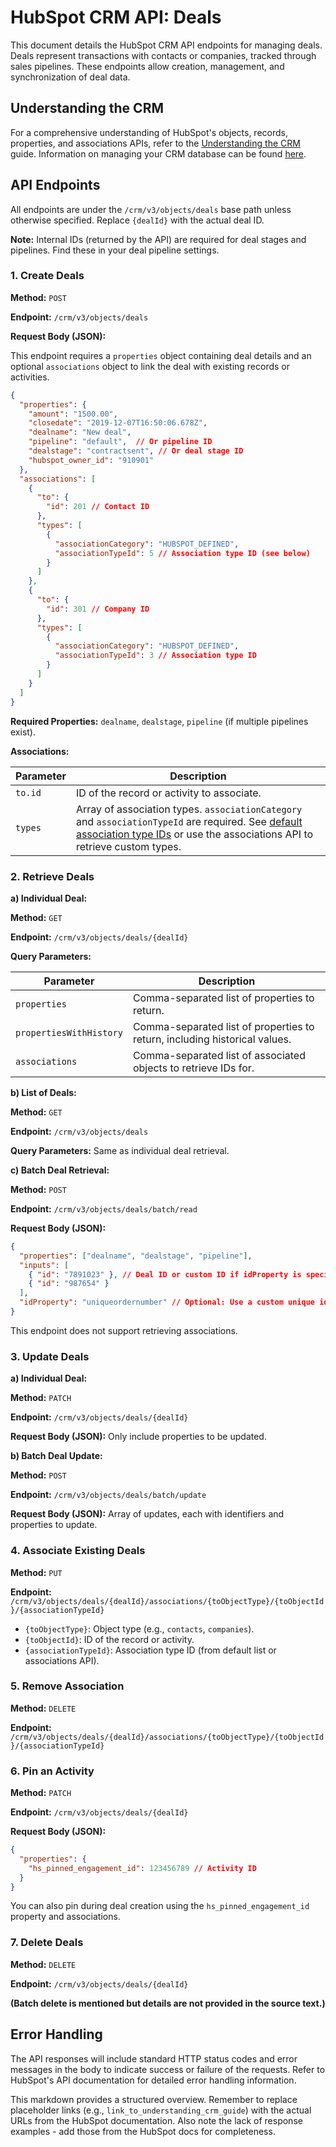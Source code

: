 # HubSpot CRM API: Deals

This document details the HubSpot CRM API endpoints for managing deals.  Deals represent transactions with contacts or companies, tracked through sales pipelines.  These endpoints allow creation, management, and synchronization of deal data.

## Understanding the CRM

For a comprehensive understanding of HubSpot's objects, records, properties, and associations APIs, refer to the [Understanding the CRM](link_to_understanding_crm_guide) guide.  Information on managing your CRM database can be found [here](link_to_crm_database_management).


## API Endpoints

All endpoints are under the `/crm/v3/objects/deals` base path unless otherwise specified.  Replace `{dealId}` with the actual deal ID.

**Note:**  Internal IDs (returned by the API) are required for deal stages and pipelines.  Find these in your deal pipeline settings.

### 1. Create Deals

**Method:** `POST`

**Endpoint:** `/crm/v3/objects/deals`

**Request Body (JSON):**

This endpoint requires a `properties` object containing deal details and an optional `associations` object to link the deal with existing records or activities.

```json
{
  "properties": {
    "amount": "1500.00",
    "closedate": "2019-12-07T16:50:06.678Z",
    "dealname": "New deal",
    "pipeline": "default",  // Or pipeline ID
    "dealstage": "contractsent", // Or deal stage ID
    "hubspot_owner_id": "910901"
  },
  "associations": [
    {
      "to": {
        "id": 201 // Contact ID
      },
      "types": [
        {
          "associationCategory": "HUBSPOT_DEFINED",
          "associationTypeId": 5 // Association type ID (see below)
        }
      ]
    },
    {
      "to": {
        "id": 301 // Company ID
      },
      "types": [
        {
          "associationCategory": "HUBSPOT_DEFINED",
          "associationTypeId": 3 // Association type ID
        }
      ]
    }
  ]
}
```

**Required Properties:** `dealname`, `dealstage`, `pipeline` (if multiple pipelines exist).

**Associations:**

| Parameter     | Description                                                                 |
|---------------|-----------------------------------------------------------------------------|
| `to.id`       | ID of the record or activity to associate.                               |
| `types`       | Array of association types.  `associationCategory` and `associationTypeId` are required.  See [default association type IDs](link_to_default_association_types) or use the associations API to retrieve custom types. |


### 2. Retrieve Deals

**a) Individual Deal:**

**Method:** `GET`

**Endpoint:** `/crm/v3/objects/deals/{dealId}`

**Query Parameters:**

| Parameter           | Description                                                                          |
|----------------------|--------------------------------------------------------------------------------------|
| `properties`         | Comma-separated list of properties to return.                                         |
| `propertiesWithHistory` | Comma-separated list of properties to return, including historical values.            |
| `associations`       | Comma-separated list of associated objects to retrieve IDs for.                       |

**b) List of Deals:**

**Method:** `GET`

**Endpoint:** `/crm/v3/objects/deals`

**Query Parameters:** Same as individual deal retrieval.

**c) Batch Deal Retrieval:**

**Method:** `POST`

**Endpoint:** `/crm/v3/objects/deals/batch/read`

**Request Body (JSON):**

```json
{
  "properties": ["dealname", "dealstage", "pipeline"],
  "inputs": [
    { "id": "7891023" }, // Deal ID or custom ID if idProperty is specified
    { "id": "987654" }
  ],
  "idProperty": "uniqueordernumber" // Optional: Use a custom unique identifier property
}
```

This endpoint does not support retrieving associations.


### 3. Update Deals

**a) Individual Deal:**

**Method:** `PATCH`

**Endpoint:** `/crm/v3/objects/deals/{dealId}`

**Request Body (JSON):**  Only include properties to be updated.

**b) Batch Deal Update:**

**Method:** `POST`

**Endpoint:** `/crm/v3/objects/deals/batch/update`

**Request Body (JSON):**  Array of updates, each with identifiers and properties to update.


### 4. Associate Existing Deals

**Method:** `PUT`

**Endpoint:** `/crm/v3/objects/deals/{dealId}/associations/{toObjectType}/{toObjectId}/{associationTypeId}`

* `{toObjectType}`: Object type (e.g., `contacts`, `companies`).
* `{toObjectId}`: ID of the record or activity.
* `{associationTypeId}`: Association type ID (from default list or associations API).


### 5. Remove Association

**Method:** `DELETE`

**Endpoint:** `/crm/v3/objects/deals/{dealId}/associations/{toObjectType}/{toObjectId}/{associationTypeId}`


### 6. Pin an Activity

**Method:** `PATCH`

**Endpoint:** `/crm/v3/objects/deals/{dealId}`

**Request Body (JSON):**

```json
{
  "properties": {
    "hs_pinned_engagement_id": 123456789 // Activity ID
  }
}
```

You can also pin during deal creation using the `hs_pinned_engagement_id` property and associations.


### 7. Delete Deals

**Method:** `DELETE`

**Endpoint:** `/crm/v3/objects/deals/{dealId}`


**(Batch delete is mentioned but details are not provided in the source text.)**


##  Error Handling

The API responses will include standard HTTP status codes and error messages in the body to indicate success or failure of the requests.  Refer to HubSpot's API documentation for detailed error handling information.


This markdown provides a structured overview. Remember to replace placeholder links (e.g., `link_to_understanding_crm_guide`) with the actual URLs from the HubSpot documentation.  Also note the lack of response examples -  add those from the HubSpot docs for completeness.
